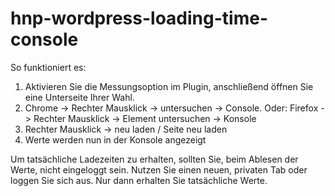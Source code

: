 # hnp-wordpress-loading-time-console


So funktioniert es:
1. Aktivieren Sie die Messungsoption im Plugin, anschließend öffnen Sie eine Unterseite Ihrer Wahl.
2. Chrome -> Rechter Mausklick -> untersuchen -> Console.
Oder: Firefox -> Rechter Mausklick -> Element untersuchen -> Konsole
3. Rechter Mausklick -> neu laden / Seite neu laden
4. Werte werden nun in der Konsole angezeigt

Um tatsächliche Ladezeiten zu erhalten, sollten Sie, beim Ablesen der Werte, nicht eingeloggt sein. Nutzen Sie einen neuen, privaten Tab oder loggen Sie sich aus. Nur dann erhalten Sie tatsächliche Werte.

